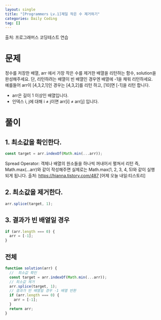 ```yaml
---
layout: single
title: "[Programmers Lv.1]제일 작은 수 제거하기"
categories: Daily Coding
tag: []
---
```


출처: 프로그래머스 코딩테스트 연습

# 문제

정수를 저장한 배열, arr 에서 가장 작은 수를 제거한 배열을 리턴하는 함수, solution을 완성해주세요. 단, 리턴하려는 배열이 빈 배열인 경우엔 배열에 -1을 채워 리턴하세요. 예를들어 arr이 [4,3,2,1]인 경우는 [4,3,2]를 리턴 하고, [10]면 [-1]을 리턴 합니다.

- arr은 길이 1 이상인 배열입니다.
- 인덱스 i, j에 대해 i ≠ j이면 arr[i] ≠ arr[j] 입니다.

# 풀이

## 1. 최소값을 확인한다.

```javascript
const target = arr.indexOf(Math.min(...arr));
```

Spread Operator: 객체나 배열의 원소들을 하나씩 꺼내어서 펼쳐서 리턴
즉, Math.max(...arr)와 같이 작성해주면 실제로는 Math.max(1, 2, 3, 4, 5)와 같이 실행되게 됩니다.
출처: https://hianna.tistory.com/487 [어제 오늘 내일:티스토리]

## 2. 최소값을 제거한다.

```javascript
arr.splice(target, 1);
```

## 3. 결과가 빈 배열일 경우

```javascript
if (arr.length === 0) {
  arr = [-1];
}
```

## 전체

```javascript
function solution(arr) {
  //  최소값 확인
  const target = arr.indexOf(Math.min(...arr));
  // 최소값 제거
  arr.splice(target, 1);
  // 결과가 빈 배열일 경우 -1 배열 반환
  if (arr.length === 0) {
    arr = [-1];
  }
  return arr;
}
```
